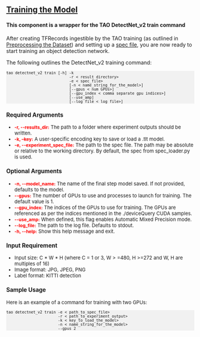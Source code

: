 ## [Training the Model](https://docs.nvidia.com/tao/tao-toolkit/text/object_detection/detectnet_v2.html#training-the-model)
#### This component is a wrapper for the TAO DetectNet_v2 train command

After creating TFRecords ingestible by the TAO training (as outlined in [Preprocessing the Dataset](https://docs.nvidia.com/tao/tao-toolkit/text/object_detection/detectnet_v2.html#conversion-to-tfrecords-detectnet-v2)) and setting up a [spec file](https://docs.nvidia.com/tao/tao-toolkit/text/object_detection/detectnet_v2.html#creating-a-configuration-file-detectnet-v2), you are now ready to start training an object detection network.

The following outlines the DetectNet_v2 training command:

<pre style="background-color:rgba(0, 0, 0, 0.0470588)"><font size="2">tao detectnet_v2 train [-h] -k <key>
                            -r < result directory>
                            -e < spec_file>
                            [-n < name_string_for_the_model>]
                            [--gpus < num GPUs>]
                            [--gpu_index < comma separate gpu indices>]
                            [--use_amp]
                            [--log_file < log_file>]
</pre>

### Required Arguments
* <span style="color:red;font-weight:700;font-size:12px">-r, --results_dir:</span> The path to a folder where experiment outputs should be written.
* <span style="color:red;font-weight:700;font-size:12px">-k, –key:</span> A user-specific encoding key to save or load a .tlt model.
* <span style="color:red;font-weight:700;font-size:12px">-e, --experiment_spec_file:</span> The path to the spec file. The path may be absolute or relative to the working directory. By default, the spec from spec_loader.py is used.

### Optional Arguments
* <span style="color:red;font-weight:700;font-size:12px">-n, --model_name:</span> The name of the final step model saved. If not provided, defaults to the model.
* <span style="color:red;font-weight:700;font-size:12px">--gpus:</span> The number of GPUs to use and processes to launch for training. The default value is 1.
* <span style="color:red;font-weight:700;font-size:12px">--gpu_index:</span> The indices of the GPUs to use for training. The GPUs are referenced as per the indices mentioned in the ./deviceQuery CUDA samples.
* <span style="color:red;font-weight:700;font-size:12px">--use_amp:</span>  When defined, this flag enables Automatic Mixed Precision mode.
* <span style="color:red;font-weight:700;font-size:12px">--log_file:</span>  The path to the log file. Defaults to stdout.
* <span style="color:red;font-weight:700;font-size:12px">-h, --help:</span>  Show this help message and exit.

### Input Requirement
* Input size: C * W * H (where C = 1 or 3, W > =480, H >=272 and W, H are multiples of 16)
* Image format: JPG, JPEG, PNG
* Label format: KITTI detection

### Sample Usage
Here is an example of a command for training with two GPUs:

<pre style="background-color:rgba(0, 0, 0, 0.0470588)"><font size="2">tao detectnet_v2 train -e < path_to_spec_file>
                       -r < path_to_experiment_output>
                       -k < key_to_load_the_model>
                       -n < name_string_for_the_model>
                       --gpus 2
</pre>